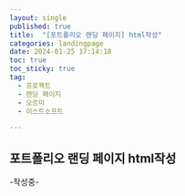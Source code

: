 ```yaml
---
layout: single
published: true
title:  "[포트폴리오 랜딩 페이지] html작성"
categories: landingpage
date: 2024-01-25 17:14:18
toc: true
toc_sticky: true
tag:   
  - 프로젝트
  - 랜딩 페이지
  - 오르미
  - 이스트소프트

---
```


## 포트폴리오 랜딩 페이지 html작성

-작성중-